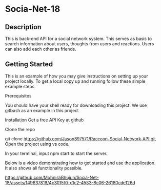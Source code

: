 # Socia-Net-18

## Description

This is back-end API for a social network system. This serves as basis to search information about users, thoughts from users and reactions. Users can also add each other as friends.

## Getting Started
This is an example of how you may give instructions on setting up your project locally. To get a local copy up and running follow these simple example steps.

Prerequisites

You should have your shell ready for downloading this project. We use gitbash as an example in this project

Installation
Get a free API Key at github

Clone the repo

git clone https://github.com/Jason897571/Raccoon-Social-Network-API.git
Open the project using vs code.

In your terminal, input npm start to start the server.

Below is a video demonstrating how to get started and use the application. It also shows all functionality possible.


https://github.com/MohnishBhujun/Socia-Net-18/assets/149837818/4c3015f0-c1c2-4533-8c06-26180cde126d


